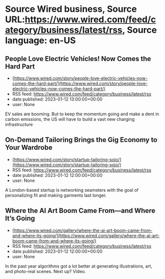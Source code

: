 # Source Wired business, Source URL:https://www.wired.com/feed/category/business/latest/rss, Source language: en-US

## People Love Electric Vehicles! Now Comes the Hard Part
 - [https://www.wired.com/story/people-love-electric-vehicles-now-comes-the-hard-part/](https://www.wired.com/story/people-love-electric-vehicles-now-comes-the-hard-part/)
 - RSS feed: https://www.wired.com/feed/category/business/latest/rss
 - date published: 2023-01-12 13:00:00+00:00
 - user: None

EV sales are booming. But to keep the momentum going and make a dent in carbon emissions, the US will have to build a vast new charging infrastructure

## On-Demand Tailoring Brings the Gig Economy to Your Wardrobe
 - [https://www.wired.com/story/startup-tailoring-sojo/](https://www.wired.com/story/startup-tailoring-sojo/)
 - RSS feed: https://www.wired.com/feed/category/business/latest/rss
 - date published: 2023-01-12 12:00:00+00:00
 - user: None

A London-based startup is networking seamsters with the goal of personalizing fit and making garments last longer.

## Where the AI Art Boom Came From—and Where It’s Going
 - [https://www.wired.com/gallery/where-the-ai-art-boom-came-from-and-where-its-going/](https://www.wired.com/gallery/where-the-ai-art-boom-came-from-and-where-its-going/)
 - RSS feed: https://www.wired.com/feed/category/business/latest/rss
 - date published: 2023-01-12 12:00:00+00:00
 - user: None

In the past year algorithms got a lot better at generating illustrations, art, and photo-real scenes. Next up? Video.
